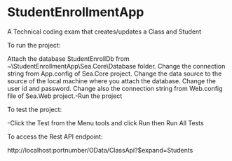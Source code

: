 # StudentEnrollmentApp
A Technical coding exam  that creates/updates a Class and Student


To run the project:

Attach the database StudentEnrollDb from ~\StudentEnrollmentApp\Sea.Core\Database folder.
Change the connection string from App.config of Sea.Core project. Change the data source to the source of the local machine where you attach the database. Change the user id and password.
Change also the connection string from Web.config file of Sea.Web project.-Run the project

To test the project:

-Click the Test from the Menu tools and click Run then Run All Tests

To access the Rest API endpoint:

http://localhost:portnumber/OData/ClassApi?$expand=Students
